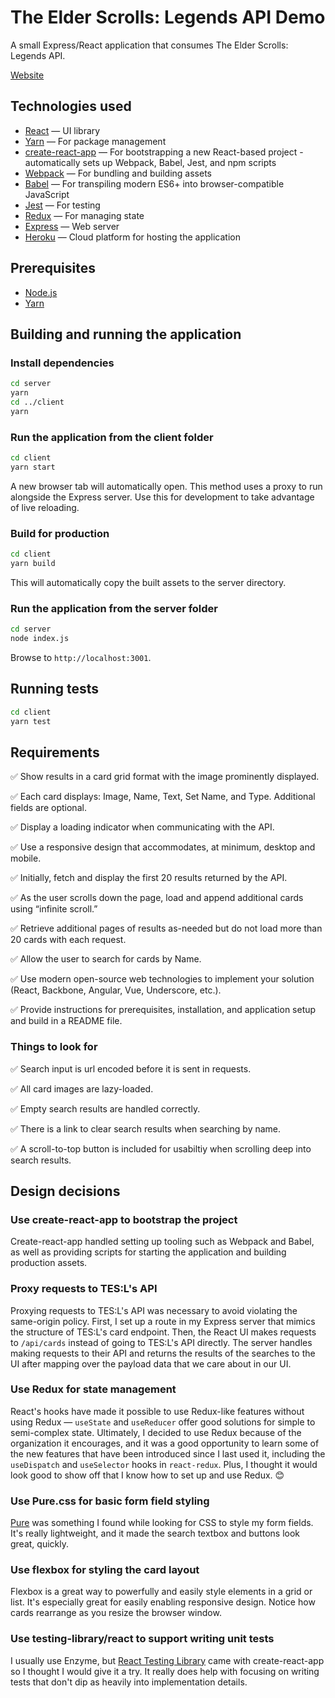 # The Elder Scrolls: Legends API Demo

A small Express/React application that consumes The Elder Scrolls: Legends API.

[Website](https://secret-waters-37121.herokuapp.com/)

## Technologies used

* [React](https://reactjs.org/) &mdash; UI library
* [Yarn](https://yarnpkg.com/) &mdash; For package management
* [create-react-app](https://github.com/facebook/create-react-app) &mdash; For bootstrapping a new React-based project - automatically sets up Webpack, Babel, Jest, and npm scripts
* [Webpack](https://webpack.js.org/) &mdash; For bundling and building assets
* [Babel](https://babeljs.io/) &mdash; For transpiling modern ES6+ into browser-compatible JavaScript
* [Jest](https://jestjs.io/) &mdash; For testing
* [Redux](https://redux.js.org/) &mdash; For managing state
* [Express](https://expressjs.com/) &mdash; Web server
* [Heroku](https://www.heroku.com/) &mdash; Cloud platform for hosting the application

## Prerequisites

* [Node.js](https://nodejs.org/en/download/)
* [Yarn](https://classic.yarnpkg.com/en/docs/install/)

## Building and running the application

### Install dependencies

```bash
cd server
yarn
cd ../client
yarn
```

### Run the application from the client folder

```bash
cd client
yarn start
```

A new browser tab will automatically open.
This method uses a proxy to run alongside the Express server. Use this for development to take advantage of live reloading.

### Build for production

```bash
cd client
yarn build
```

This will automatically copy the built assets to the server directory.

### Run the application from the server folder

```bash
cd server
node index.js
```

Browse to `http://localhost:3001`.

## Running tests

```bash
cd client
yarn test
```

## Requirements

:white_check_mark: Show results in a card grid format with the image prominently displayed.

:white_check_mark: Each card displays: Image, Name, Text, Set Name, and Type. Additional fields are optional.

:white_check_mark: Display a loading indicator when communicating with the API.

:white_check_mark: Use a responsive design that accommodates, at minimum, desktop and mobile.

:white_check_mark: Initially, fetch and display the first 20 results returned by the API.

:white_check_mark: As the user scrolls down the page, load and append additional cards using “infinite scroll.”

:white_check_mark: Retrieve additional pages of results as-needed but do not load more than 20 cards with each request.

:white_check_mark: Allow the user to search for cards by Name.

:white_check_mark: Use modern open-source web technologies to implement your solution (React, Backbone, Angular, Vue, Underscore, etc.).

:white_check_mark: Provide instructions for prerequisites, installation, and application setup and build in a README file.

### Things to look for

:white_check_mark: Search input is url encoded before it is sent in requests.

:white_check_mark: All card images are lazy-loaded.

:white_check_mark: Empty search results are handled correctly.

:white_check_mark: There is a link to clear search results when searching by name.

:white_check_mark: A scroll-to-top button is included for usabiltiy when scrolling deep into search results.

## Design decisions

### Use create-react-app to bootstrap the project

Create-react-app handled setting up tooling such as Webpack and Babel, as well as providing scripts for starting the application and building production assets.

### Proxy requests to TES:L's API

Proxying requests to TES:L's API was necessary to avoid violating the same-origin policy. First, I set up a route in my Express server that mimics the structure of TES:L's card endpoint. Then, the React UI makes requests to `/api/cards` instead of going to TES:L's API directly. The server handles making requests to their API and returns the results of the searches to the UI after mapping over the payload data that we care about in our UI.

### Use Redux for state management

React's hooks have made it possible to use Redux-like features without using Redux &mdash; `useState` and `useReducer` offer good solutions for simple to semi-complex state. Ultimately, I decided to use Redux because of the organization it encourages, and it was a good opportunity to learn some of the new features that have been introduced since I last used it, including the `useDispatch` and `useSelector` hooks in `react-redux`. Plus, I thought it would look good to show off that I know how to set up and use Redux. :blush:

### Use Pure.css for basic form field styling

[Pure](https://purecss.io/) was something I found while looking for CSS to style my form fields. It's really lightweight, and it made the search textbox and buttons look great, quickly.

### Use flexbox for styling the card layout

Flexbox is a great way to powerfully and easily style elements in a grid or list. It's especially great for easily enabling responsive design. Notice how cards rearrange as you resize the browser window.

### Use testing-library/react to support writing unit tests

I usually use Enzyme, but [React Testing Library](https://github.com/testing-library/react-testing-library) came with create-react-app so I thought I would give it a try. It really does help with focusing on writing tests that don't dip as heavily into implementation details.
